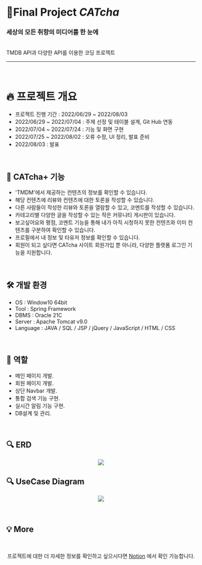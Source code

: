 # 📌Final Project <i><b>CATcha</b></i>
 <p align="center" dir="auto">
    <b><h3>세상의 모든 취향의 미디어를 한 눈에</h3></b>
    <br>TMDB API과 다양한 API를 이용한 코딩 프로젝트
   </p>


<hr>
</br>
<h1 dir="auto">
  🔥 프로젝트 개요
</h1>
<ul dir="auto">
  <li>프로젝트 진행 기간 :  2022/06/29 ~ 2022/08/03</li>
  <li>2022/06/29 ~ 2022/07/04 : 주제 선정 및 테이블 설계, Git Hub 연동</li>
  <li>2022/07/04 ~ 2022/07/24 : 기능 및 화면 구현</li>
  <li>2022/07/25 ~ 2022/08/02 : 오류 수정, UI 정리, 발표 준비</li>
  <li>2022/08/03 : 발표</li>
</ul>
</br>
<h2 dir="auto">
 🎥 CATcha+ 기능
</h2>
<ul dir="auto">
  <li>'TMDM'에서 제공하는 컨텐츠의 정보를 확인할 수 있습니다.</li>
  <li>해당 컨텐츠에 리뷰와 컨텐츠에 대한 토론을 작성할 수 있습니다.</li>
  <li>다른 사람들이 작성한 리뷰와 토론을 열람할 수 있고, 코멘트를 작성할 수 있습니다.</li>
  <li>카테고리별 다양한 글을 작성할 수 있는 작은 커뮤니티 게시판이 있습니다.</li>
  <li>보고싶어요와 평점, 코멘트 기능을 통해 내가 아직 시청하지 못한 컨텐츠와 이미  컨텐츠를 구분하여 확인할 수 있습니다.</li>
  <li>프로필에서 내 정보 및 타유저 정보를 확인할 수 있습니다.</li>
  <li>회원이 되고 싶다면 CATcha 사이트 회원가입 뿐 아니라, 다양한 플랫폼 로그인 기능을 지원합니다.</li>
</ul>
</br>
<!--
<h2 dir="auto">
 🆕 새롭게 추가된 기능
</h2>
<ul dir="auto">
  <li>캘린더 기능을 통해 언제 해당 컨텐츠를 시청했는지 확인할 수 있습니다.</li>
  <li>채팅 기능을 통해 디즈니 플러스를 같이 이용할 사람들을 모집할 수 있습니다.</li>
  <li>내가 작성한 코멘트 뿐만 아니라 타유저가 작성한 코멘트 및 타유저가 좋아한 코멘트를 열람할 수 있습니다.</li>
</ul>
</br>
-->
<h2 dir="auto">
 🛠️ 개발 환경
</h2>
<ul dir="auto">
  <li>OS : Window10 64bit</li>
  <li>Tool : Spring Framework</li>
  <li>DBMS : Oracle 21C</li>
  <li>Server : Apache Tomcat v9.0</li>
  <li>Language : JAVA / SQL / JSP / jQuery / JavaScript / HTML / CSS</li>
</ul>
</br>


<h2 dir="auto">
 📑 역할
</h2>
<ul dir="auto">
  <li>메인 페이지 개발.</li>
  <li>회원 페이지 개발.</li>
  <li>상단 Navbar 개발.</li>
  <li>통합 검색 기능 구현.</li>
  <li>실시간 알림 기능 구현.</li>
  <li>DB설계 및 관리.</li>
</ul>
<br>

<h2 dir="auto">
 🔍 ERD
</h2>
  <p align="center" dir="auto">
    <img src="https://s3.us-west-2.amazonaws.com/secure.notion-static.com/64478f93-ad99-44d0-b82d-84b2da3e6bf1/Untitled.png?X-Amz-Algorithm=AWS4-HMAC-SHA256&X-Amz-Content-Sha256=UNSIGNED-PAYLOAD&X-Amz-Credential=AKIAT73L2G45EIPT3X45%2F20220731%2Fus-west-2%2Fs3%2Faws4_request&X-Amz-Date=20220731T070704Z&X-Amz-Expires=86400&X-Amz-Signature=079e59896fddc8378ab36b070e65117cce3458477ed68211263304ba0e204626&X-Amz-SignedHeaders=host&response-content-disposition=filename%20%3D%22Untitled.png%22&x-id=GetObject" style="max-width: 100%;">
  </p>
<h2 dir="auto">
 🔍 UseCase Diagram
</h2>
  <p align="center" dir="auto">
    <img src="https://s3.us-west-2.amazonaws.com/secure.notion-static.com/75f455c9-8373-4ccc-9fe3-cebdf48df01c/Untitled.png?X-Amz-Algorithm=AWS4-HMAC-SHA256&X-Amz-Content-Sha256=UNSIGNED-PAYLOAD&X-Amz-Credential=AKIAT73L2G45EIPT3X45%2F20220731%2Fus-west-2%2Fs3%2Faws4_request&X-Amz-Date=20220731T071559Z&X-Amz-Expires=86400&X-Amz-Signature=bee106ab919c063ad21ada7f5b52d5153b809410f2814b6dd39be5d03c41e981&X-Amz-SignedHeaders=host&response-content-disposition=filename%20%3D%22Untitled.png%22&x-id=GetObject" style="max-width: 100%;">
  </p>  


</br>



<h2 dir="auto">
💡 More
</h2>
<br>
  <p align="center" dir="auto">
    프로젝트에 대한 더 자세한 정보를 확인하고 싶으시다면 <a href="https://narrow-tarsal-f76.notion.site/383bbf465cce48db8ff52da6e300ffe9">Notion</a> 에서 확인 가능합니다.
   </p>


